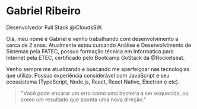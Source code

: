 # Gabriel Ribeiro
Desenvolvedor Full Stack @iCloudsSW.



Olá, meu nome é Gabriel e venho trabalhando com desenvolvimento a cerca de 2 anos. Atualmente estou cursando Análise e Desenvolvimento de Sistemas pela FATEC, possuo formação técnica em Informática para Internet pela ETEC, certificado pelo Bootcamp GoStack da @Rocketseat. 

Venho sempre me atualizando e buscando me aperfeiçoar nas tecnologias que utilizo. Possuo experiência considerável com JavaScript e seu ecossistema (TypeScript, Node.js, React, React Native, Electron e etc).
   
   
> "Você pode encarar um erro como uma besteira a ser esquecida, ou como um resultado que aponta uma nova direção."
